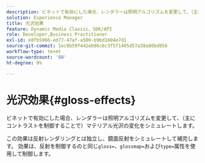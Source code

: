 ```yaml
---
description: ビネットで有効にした場合、レンダラーは照明アルゴリズムを変更して、（主にコントラストを制御することで）マテリアル光沢の変化をシミュレートします。
solution: Experience Manager
title: 光沢効果
feature: Dynamic Media Classic、SDK/API
role: Developer,Business Practitioner
exl-id: e8fb5966-ed77-47af-a500-b9bd1604e7d1
source-git-commit: 1ec8b59f442eb96c6c3f5f1405d57a38a86bd056
workflow-type: tm+mt
source-wordcount: '88'
ht-degree: 0%

---
```


# 光沢効果{#gloss-effects}

ビネットで有効にした場合、レンダラーは照明アルゴリズムを変更して、（主にコントラストを制御することで）マテリアル光沢の変化をシミュレートします。

この効果は反射レンダリングとは独立し、鏡面反射をシミュレートして補完します。 効果は、反射を制御するのと同じ`gloss=`、`glossmap=`および`type=`属性を使用して制御します。

